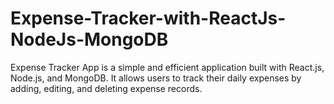 # Expense-Tracker-with-ReactJs-NodeJs-MongoDB
Expense Tracker App is a simple and efficient application built with React.js, Node.js, and MongoDB. It allows users to track their daily expenses by adding, editing, and deleting expense records.
